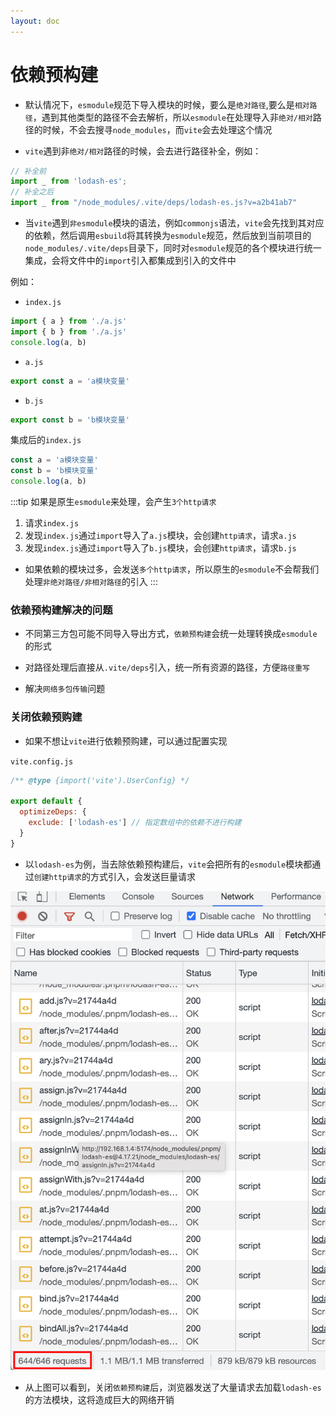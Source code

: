 ```yaml
---
layout: doc
---
```


# 依赖预构建


- 默认情况下，`esmodule`规范下导入模块的时候，要么是`绝对路径`,要么是`相对路径`，遇到其他类型的路径不会去解析，所以`esmodule`在处理导入非`绝对/相对`路径的时候，不会去搜寻`node_modules`，而`vite`会去处理这个情况

- `vite`遇到非`绝对/相对`路径的时候，会去进行路径补全，例如：

```js
// 补全前
import _ from 'lodash-es';
// 补全之后
import _ from "/node_modules/.vite/deps/lodash-es.js?v=a2b41ab7"
```

- 当`vite`遇到`非esmodule`模块的语法，例如`commonjs`语法，`vite`会先找到其对应的依赖，然后调用`esbuild`将其转换为`esmodule`规范，然后放到当前项目的`node_modules/.vite/deps`目录下，同时对`esmodule`规范的各个模块进行统一集成，会将文件中的`import`引入都集成到引入的文件中

例如：
- `index.js`
```js
import { a } from './a.js'
import { b } from './a.js'
console.log(a, b)
```
- `a.js`

```js
export const a = 'a模块变量'
```

- `b.js`

```js
export const b = 'b模块变量'
```

集成后的`index.js`
```js
const a = 'a模块变量'
const b = 'b模块变量'
console.log(a, b)
```

:::tip
如果是原生`esmodule`来处理，会产生`3个http请求`

1. 请求`index.js`
2. 发现`index.js`通过`import`导入了`a.js`模块，会创建`http请求`，请求`a.js`
3. 发现`index.js`通过`import`导入了`b.js`模块，会创建`http请求`，请求`b.js`

- 如果依赖的模块过多，会发送`多个http请求`，所以原生的`esmodule`不会帮我们处理`非绝对路径/非相对路径`的引入
:::

### **依赖预构建**解决的问题

- 不同第三方包可能不同导入导出方式，`依赖预构建`会统一处理转换成`esmodule`的形式 

- 对路径处理后直接从`.vite/deps`引入，统一所有资源的路径，方便`路径重写`
- 解决`网络多包传输`问题


### 关闭依赖预购建

- 如果不想让`vite`进行依赖预购建，可以通过配置实现

`vite.config.js`
```js
/** @type {import('vite').UserConfig} */

export default {
  optimizeDeps: {
    exclude: ['lodash-es'] // 指定数组中的依赖不进行构建
  }
}
```

- 以`lodash-es`为例，当去除依赖预构建后，`vite`会把所有的`esmodule`模块都通过`创建http请求`的方式引入，会发送巨量请求

![](/image/Vite/3.png)

- 从上图可以看到，关闭`依赖预构建`后，浏览器发送了大量请求去加载`lodash-es`的方法模块，这将造成巨大的网络开销
